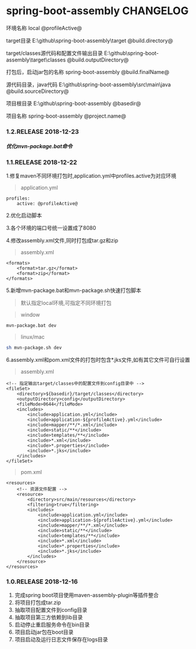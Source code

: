 # spring-boot-assembly CHANGELOG


环境名称
local
@profileActive@

target目录
E:\\github\\spring-boot-assembly\\target
@build.directory@

target/classes源代码和配置文件输出目录
E:\\github\\spring-boot-assembly\\target\\classes
@build.outputDirectory@

打包后，启动jar包的名称
spring-boot-assembly
@build.finalName@

源代码目录，java代码
E:\\github\\spring-boot-assembly\\src\\main\\java
@build.sourceDirectory@

项目根目录
E:\\github\\spring-boot-assembly
@basedir@

项目名称
spring-boot-assembly
@project.name@




### 1.2.RELEASE  2018-12-23
##### 优化mvn-package.bat命令

### 1.1.RELEASE  2018-12-22
1.修复maven不同环境打包时,application.yml中profiles.active为对应环境
> application.yml
```
profiles:
    active: @profileActive@
```
2.优化启动脚本

3.各个环境的端口号统一设置成了8080

4.修改assembly.xml文件,同时打包成tar.gz和zip
> assembly.xml

    <formats>
        <format>tar.gz</format>
        <format>zip</format>
    </formats>

5.新增mvn-package.bat和mvn-package.sh快速打包脚本
> 默认指定local环境,可指定不同环境打包

> window
```bash
mvn-package.bat dev
```

> linux/mac
```bash
sh mvn-package.sh dev
```

6.assembly.xml和pom.xml文件的打包时包含*.jks文件,如有其它文件可自行设置
> assembly.xml

    <!-- 指定输出target/classes中的配置文件到config目录中 -->
    <fileSet>
        <directory>${basedir}/target/classes</directory>
        <outputDirectory>config</outputDirectory>
        <fileMode>0644</fileMode>
        <includes>
            <include>application.yml</include>
            <include>application-${profileActive}.yml</include>
            <include>mapper/**/*.xml</include>
            <include>static/**</include>
            <include>templates/**</include>
            <include>*.xml</include>
            <include>*.properties</include>
            <include>*.jks</include>
        </includes>
    </fileSet>


> pom.xml

    <resources>
        <!-- 资源文件配置 -->
        <resource>
            <directory>src/main/resources</directory>
            <filtering>true</filtering>
            <includes>
                <include>application.yml</include>
                <include>application-${profileActive}.yml</include>
                <include>mapper/**/*.xml</include>
                <include>static/**</include>
                <include>templates/**</include>
                <include>*.xml</include>
                <include>*.properties</include>
                <include>*.jks</include>
            </includes>
        </resource>
    </resources>

### 1.0.RELEASE  2018-12-16
1. 完成spring boot项目使用maven-assembly-plugin等插件整合
2. 将项目打包成tar.zip
3. 抽取项目配置文件到config目录
4. 抽取项目第三方依赖到lib目录
5. 启动停止重启服务命令在bin目录
6. 项目启动jar包在boot目录
7. 项目启动及运行日志文件保存在logs目录